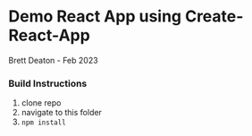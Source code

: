 # Demo React App using Create-React-App
Brett Deaton - Feb 2023

### Build Instructions
1. clone repo
2. navigate to this folder
3. `npm install`
